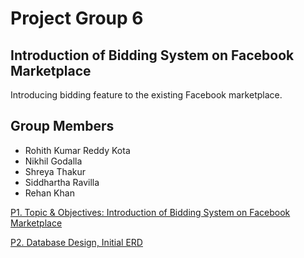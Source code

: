 # Project Group 6

## Introduction of Bidding System on Facebook Marketplace

Introducing bidding feature to the existing Facebook marketplace.

## Group Members

- Rohith Kumar Reddy Kota
- Nikhil Godalla
- Shreya Thakur
- Siddhartha Ravilla
- Rehan Khan

[P1. Topic & Objectives: Introduction of Bidding System on Facebook Marketplace](P1.%20Topic%20&%20Objectives.md)

[P2. Database Design, Initial ERD](P2.%20Database%20Design%2C%20Initial%20ERD.md)
